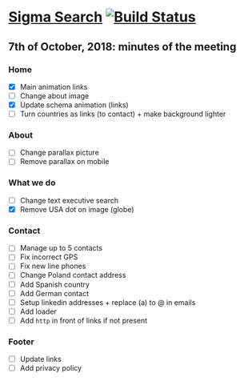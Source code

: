 # [Sigma Search](https://soywod.github.io/sigma-search) [![Build Status](https://travis-ci.org/soywod/sigma-search.svg?branch=master)](https://travis-ci.org/soywod/sigma-search)

## 7th of October, 2018: minutes of the meeting

### Home
  - [X] Main animation links
  - [ ] Change about image
  - [X] Update schema animation (links)
  - [ ] Turn countries as links (to contact) + make background lighter

### About
  - [ ] Change parallax picture
  - [ ] Remove parallax on mobile

### What we do
  - [ ] Change text executive search
  - [X] Remove USA dot on image (globe)

### Contact
  - [ ] Manage up to 5 contacts
  - [ ] Fix incorrect GPS
  - [ ] Fix new line phones
  - [ ] Change Poland contact address
  - [ ] Add Spanish country
  - [ ] Add German contact
  - [ ] Setup linkedin addresses + replace (a) to @ in emails
  - [ ] Add loader
  - [ ] Add `http` in front of links if not present

### Footer
  - [ ] Update links
  - [ ] Add privacy policy
